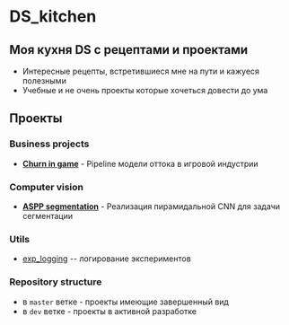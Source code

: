 # DS_kitchen
## Моя кухня DS с рецептами и проектами
- Интересные рецепты, встретившиеся мне на пути и кажуеся полезными 
- Учебные и не очень проекты которые хочеться довести до ума

## Проекты
### Business projects
* [<b>Churn in game</b>](https://github.com/VokiVon-P/DS_kitchen/tree/master/Churn_in_game) - Pipeline модели оттока в игровой индустрии
### Computer vision
* [<b>ASPP segmentation</b>](https://github.com/VokiVon-P/DS_kitchen/tree/master/ASPP_segmentation) - Реализация пирамидальной CNN для задачи сегментации

### Utils
- [exp_logging](https://github.com/VokiVon-P/DS_kitchen/tree/master/common/exp_logging.py) -- логирование экспериментов
 


### Repository structure

* в `master` ветке - проекты имеющие завершенный вид
* в `dev` ветке - проекты в активной разработке
